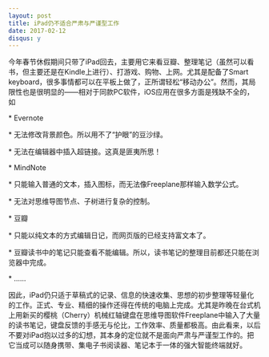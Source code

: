 ```yaml
---
layout: post
title: iPad仍不适合严肃与严谨型工作
date: 2017-02-12
disqus: y
---
```


今年春节休假期间只带了iPad回去，主要用它来看豆瓣、整理笔记（虽然可以看书，但主要还是在Kindle上进行）、打游戏、购物、上网。尤其是配备了Smart keyboard，很多事情都可以在平板上做了，正所谓轻松“移动办公”。然而，其局限性也是很明显的——相对于同款PC软件，iOS应用在很多方面是残缺不全的，如

\* Evernote

\* 无法修改背景颜色。所以用不了“护眼”的豆沙绿。

\* 无法在编辑器中插入超链接。这真是匪夷所思！

\* MindNote

\* 只能输入普通的文本，插入图标，而无法像Freeplane那样输入数学公式。

\* 无法对思维导图节点、子树进行复杂的控制。

\* 豆瓣

\* 只能以纯文本的方式编辑日记，而网页版的已经支持富文本了。

\* 豆瓣读书中的笔记只能查看不能编辑。所以，读书笔记的整理目前都还只能在浏览器中完成。

\* ......

因此，iPad仍只适于草稿式的记录、信息的快速收集、思想的初步整理等轻量化的工作。正式、专业、精细的操作还得在传统的电脑上完成。尤其是昨晚在台式机上用新买的樱桃（Cherry）机械红轴键盘在思维导图软件Freeplane中输入了大量的读书笔记，键盘反馈的手感无与伦比，工作效率、质量都极高。由此看来，以后不要对iPad抱以过多的幻想，其本身的定位就不是面向严肃与严谨型工作的。把它当成可以随身携带、集电子书阅读器、笔记本于一体的强大智能终端就好。
